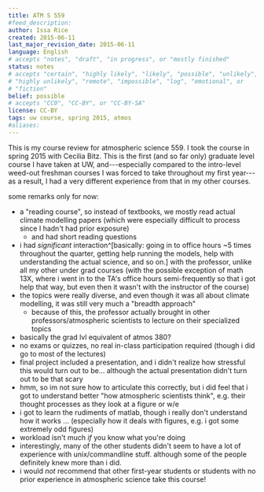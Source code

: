 ```yaml
---
title: ATM S 559
#feed_description: 
author: Issa Rice
created: 2015-06-11
last_major_revision_date: 2015-06-11
language: English
# accepts "notes", "draft", "in progress", or "mostly finished"
status: notes
# accepts "certain", "highly likely", "likely", "possible", "unlikely",
# "highly unlikely", "remote", "impossible", "log", "emotional", or
# "fiction"
belief: possible
# accepts "CC0", "CC-BY", or "CC-BY-SA"
license: CC-BY
tags: uw course, spring 2015, atmos
#aliases: 
---
```


This is my course review for atmospheric science 559. I took the course
in spring 2015 with Cecilia Bitz.
This is the first (and so far only) graduate level course I have taken at UW, and---especially compared to the intro-level weed-out freshman courses I was forced to take throughout my first year---as a result, I had a very different experience from that in my other courses.

some remarks only for now:

- a "reading course", so instead of textbooks, we mostly read actual climate modelling papers (which were especially difficult to process since I hadn't had prior exposure)
    - and had short reading questions
- i had *significant* interaction^[basically: going in to office hours ~5 times throughout the quarter, getting help running the models, help with understanding the actual science, and so on.] with the professor, unlike all my other under grad courses (with the possible exception of math 13X, where i went in to the TA's office hours semi-frequently so that i got help that way, but even then it wasn't with the instructor of the course)
- the topics were really diverse, and even though it was all about climate modelling, it was still very much a "breadth approach"
    - because of this, the professor actually brought in other professors/atmospheric scientists to lecture on their specialized topics
- basically the grad lvl equivalent of atmos 380?
- no exams or quizzes, no real in-class participation required (though i did go to most of the lectures)
- final project included a presentation, and i didn't realize how stressful this would turn out to be... although the actual presentation didn't turn out to be that scary
- hmm, so im not sure how to articulate this correctly, but i did feel that i got to understand better "how atmospheric scientists think", e.g. their thought processes as they look at a figure or w/e
- i got to learn the rudiments of matlab, though i really don't understand how it works ... (especially how it deals with figures, e.g. i got some extremely odd figures)
- workload isn't much *if* you know what you're doing
- interestingly, many of the other students didn't seem to have a lot of experience with unix/commandline stuff. although some of the people definitely knew more than i did.
- i would *not* recommend that other first-year students or students with no prior experience in atmospheric science take this course!
